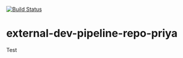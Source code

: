 [![Build Status](https://dev.azure.com/aarongilbert/ExternalDevPipeline-Priya/_apis/build/status/relativitydev.external-dev-pipeline-repo-priya?branchName=master)](https://dev.azure.com/aarongilbert/ExternalDevPipeline-Priya/_build/latest?definitionId=5&branchName=master)

# external-dev-pipeline-repo-priya


Test
